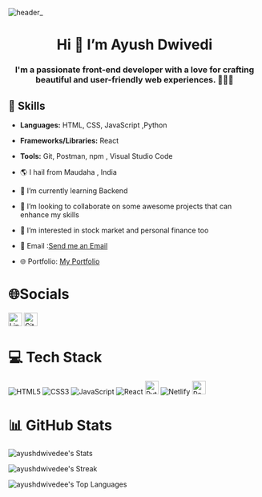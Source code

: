  ![header_](https://github.com/ayushdwivedee/ayushdwivedee/assets/140685778/d93aae48-8a20-4345-9018-655216b998e5)
# <center>Hi 👋 I’m Ayush Dwivedi</center>
### <center>I'm a passionate front-end developer with a love for crafting beautiful and user-friendly web experiences. 👨‍💻✨ </center>
## 🚀 Skills
- **Languages:** HTML, CSS, JavaScript ,Python
- **Frameworks/Libraries:** React
- **Tools:** Git, Postman, npm , Visual Studio Code

- 🌎 I hail from Maudaha , India
- 🌱 I’m currently learning Backend
- 💞️ I’m looking to collaborate on some awesome projects that can enhance my skills
- 👀 I’m interested in stock market and personal finance too
- 📩 Email :[Send me an Email](mailto:ayushbhartiya1494927@gmail.com)
- 🌐 Portfolio: [My Portfolio](https://ayush-portfolio-site.netlify.app/)

# 🌐Socials
<a href="https://www.linkedin.com/in/ayushdwivedee/"><img src="https://img.shields.io/badge/LinkedIn-0A66C2?style=flat&logo=linkedin&logoColor=white" alt="LinkedIn" height="27"/></a>
<a href="https://github.com/ayushdwivedee"><img src="https://img.shields.io/badge/GitHub-181717?style=flat&logo=github&logoColor=white" alt="GitHub" height="27"/></a>
 

# 💻 Tech Stack
![HTML5](https://camo.githubusercontent.com/5e7e215d9ff3a7c2e96d09232c11b2205565c841d1129dd2185ebd967284121f/68747470733a2f2f696d672e736869656c64732e696f2f62616467652f68746d6c352d2532334533344632362e7376673f7374796c653d666f722d7468652d6261646765266c6f676f3d68746d6c35266c6f676f436f6c6f723d7768697465) 
![CSS3](https://camo.githubusercontent.com/6531a4161596e3d9fdab3d0499a7b7ce5c5c8b568be219f3e9707af042e575d2/68747470733a2f2f696d672e736869656c64732e696f2f62616467652f637373332d2532333135373242362e7376673f7374796c653d666f722d7468652d6261646765266c6f676f3d63737333266c6f676f436f6c6f723d7768697465)
![JavaScript](https://camo.githubusercontent.com/53ec2e58e03ba275d9b3a386abd96a243cf744a1a7121bdf8262fc8ae6ebc335/68747470733a2f2f696d672e736869656c64732e696f2f62616467652f6a6176617363726970742d2532333332333333302e7376673f7374796c653d666f722d7468652d6261646765266c6f676f3d6a617661736372697074266c6f676f436f6c6f723d253233463744463145)
![React](https://camo.githubusercontent.com/3babc94d778f96441b3a66615fb5ee88c6ed04f174ed49b04df92b071a7d0e80/68747470733a2f2f696d672e736869656c64732e696f2f62616467652f72656163742d2532333230323332612e7376673f7374796c653d666f722d7468652d6261646765266c6f676f3d7265616374266c6f676f436f6c6f723d253233363144414642)
<img src="https://img.shields.io/badge/Python-3776AB?style=flat&logo=python&logoColor=white" alt="Python" height="27"/>
![Netlify](https://camo.githubusercontent.com/2aa883d52783b24f65681fa3a20b76e914ca9cdbda511170ddae263b8c692c2e/68747470733a2f2f696d672e736869656c64732e696f2f62616467652f6e65746c6966792d2532333030303030302e7376673f7374796c653d666f722d7468652d6261646765266c6f676f3d6e65746c696679266c6f676f436f6c6f723d23303043374237)
<img src="https://img.shields.io/badge/Postman-FF6C37?style=flat&logo=postman&logoColor=white" alt="Postman" height="27"/>



 



# 📊 GitHub Stats
![ayushdwivedee's Stats](https://github-readme-stats.vercel.app/api?username=ayushdwivedee&theme=algolia&show_icons=true&hide_border=true&count_private=true)

![ayushdwivedee's Streak](https://github-readme-streak-stats.herokuapp.com/?user=ayushdwivedee&theme=algolia&hide_border=true)

![ayushdwivedee's Top Languages](https://github-readme-stats.vercel.app/api/top-langs/?username=ayushdwivedee&theme=algolia&show_icons=true&hide_border=true&layout=compact)

<!---
ayushdwivedee/ayushdwivedee is a ✨ special ✨ repository because its `README.md` (this file) appears on your GitHub profile.
You can click the Preview link to take a look at your changes.
--->
